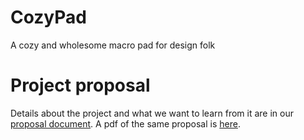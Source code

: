 # CozyPad
A cozy and wholesome macro pad for design folk

# Project proposal
Details about the project and what we want to learn from it are in our [proposal
document](reports/proposal.md). A pdf of the same proposal is [here](reports/proposal.pdf).
